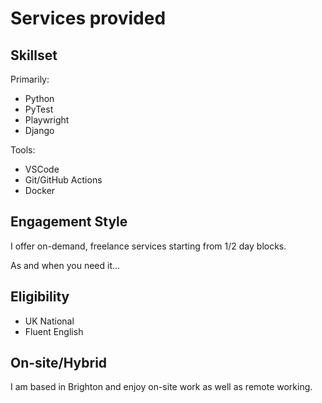 # Services provided

## Skillset

Primarily:

- Python
- PyTest
- Playwright
- Django

Tools:

- VSCode
- Git/GitHub Actions
- Docker

## Engagement Style

I offer on-demand, freelance services starting from 1/2 day blocks.

As and when you need it...

## Eligibility

- UK National
- Fluent English

## On-site/Hybrid

I am based in Brighton and enjoy on-site work as well as remote working.

<br>

